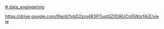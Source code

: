 [# data_engineering](https://drive.google.com/file/d/1oCdTzXarZEkado9dHm29uVNzsuweC5rg/view)

https://drive.google.com/file/d/1vbD2zro4R3P7uqtSZ0DRUCnI5WzrfAiZ/view
